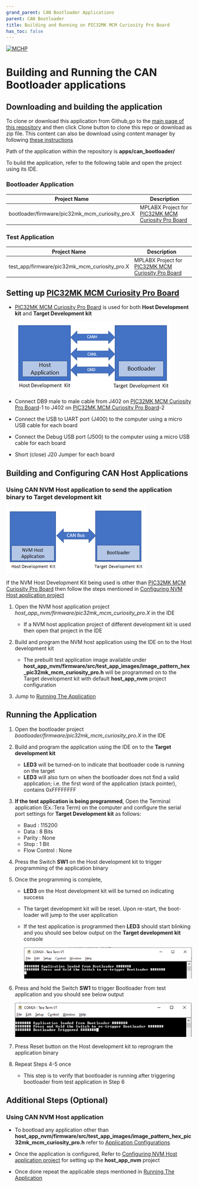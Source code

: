 ```yaml
---
grand_parent: CAN Bootloader Applications
parent: CAN Bootloader
title: Building and Running on PIC32MK MCM Curiosity Pro Board
has_toc: false
---
```


[![MCHP](https://www.microchip.com/ResourcePackages/Microchip/assets/dist/images/logo.png)](https://www.microchip.com)

# Building and Running the CAN Bootloader applications

## Downloading and building the application

To clone or download this application from Github,go to the [main page of this repository](https://github.com/Microchip-MPLAB-Harmony/bootloader_apps_can) and then click Clone button to clone this repo or download as zip file. This content can also be download using content manager by following [these instructions](https://github.com/Microchip-MPLAB-Harmony/contentmanager/wiki)

Path of the application within the repository is **apps/can_bootloader/**

To build the application, refer to the following table and open the project using its IDE.

### Bootloader Application

| Project Name      | Description                                    |
| ----------------- | ---------------------------------------------- |
| bootloader/firmware/pic32mk_mcm_curiosity_pro.X    | MPLABX Project for [PIC32MK MCM Curiosity Pro Board](https://www.microchip.com/en-us/development-tool/EV31E34A)|


### Test Application

| Project Name      | Description                                    |
| ----------------- | ---------------------------------------------- |
| test_app/firmware/pic32mk_mcm_curiosity_pro.X    | MPLABX Project for [PIC32MK MCM Curiosity Pro Board](https://www.microchip.com/en-us/development-tool/EV31E34A)|


## Setting up [PIC32MK MCM Curiosity Pro Board](https://www.microchip.com/en-us/development-tool/EV31E34A)

- [PIC32MK MCM Curiosity Pro Board](https://www.microchip.com/en-us/development-tool/EV31E34A) is used for both **Host Development kit** and **Target Development kit**

    ![can_bootloader_host_target_connection](../../docs/images/can_bootloader_host_target_connection.png)

- Connect DB9 male to male cable from J402 on [PIC32MK MCM Curiosity Pro Board](https://www.microchip.com/en-us/development-tool/EV31E34A)-1 to J402 on [PIC32MK MCM Curiosity Pro Board](https://www.microchip.com/en-us/development-tool/EV31E34A)-2
- Connect the USB to UART port (J400) to the computer using a micro USB cable for each board
- Connect the Debug USB port (J500) to the computer using a micro USB cable for each board
- Short (close) J20 Jumper for each board

## Building and Configuring CAN Host Applications

### Using CAN NVM Host application to send the application binary to Target development kit

![host_app_nvm_setup](../../docs/images/can_bootloader_host_app_nvm_setup.png)

If the NVM Host Development Kit being used is other than [PIC32MK MCM Curiosity Pro Board](https://www.microchip.com/en-us/development-tool/EV31E34A) then follow the steps mentioned in [Configuring NVM Host application project](../../docs/readme_configure_host_app_nvm.md#configuring-the-nvm-host-application)

1. Open the NVM host application project *host_app_nvm/firmware/pic32mk_mcm_curiosity_pro.X* in the IDE
    - If a NVM host application project of different development kit is used then open that project in the IDE

2. Build and program the NVM host application using the IDE on to the Host development kit
    - The prebuilt test application image available under **host_app_nvm/firmware/src/test_app_images/image_pattern_hex_pic32mk_mcm_curiosity_pro.h** will be programmed on to the Target development kit with default **host_app_nvm** project configuration

3. Jump to [Running The Application](#running-the-application)


## Running the Application

1. Open the bootloader project *bootloader/firmware/pic32mk_mcm_curiosity_pro.X* in the IDE
2. Build and program the application using the IDE on to the **Target development kit**
    - **LED3** will be turned-on to indicate that bootloader code is running on the target
    - **LED3** will also turn on when the bootloader does not find a valid application; i.e. the first word of the application (stack pointer), contains 0xFFFFFFFF

3. **If the test application is being programmed**, Open the Terminal application (Ex.:Tera Term) on the computer and configure the serial port settings for **Target Development kit** as follows:
    - Baud : 115200
    - Data : 8 Bits
    - Parity : None
    - Stop : 1 Bit
    - Flow Control : None

4. Press the Switch **SW1** on the Host development kit to trigger programming of the application binary
5. Once the programming is complete,
    - **LED3** on the Host development kit will be turned on indicating success

    - The target development kit will be reset. Upon re-start, the boot-loader will jump to the user application

    - If the test application is programmed then **LED3** should start blinking and you should see below output on the **Target development kit** console

        ![output](./images/btl_can_test_app_console_success.png)

6. Press and hold the Switch **SW1** to trigger Bootloader from test application and you should see below output

    ![output](./images/btl_can_test_app_console_trigger_bootloader.png)

7. Press Reset button on the Host development kit to reprogram the application binary
8. Repeat Steps 4-5 once
    - This step is to verify that bootloader is running after triggering bootloader from test application in Step 6


## Additional Steps (Optional)

### Using CAN NVM Host application

- To bootload any application other than **host_app_nvm/firmware/src/test_app_images/image_pattern_hex_pic32mk_mcm_curiosity_pro.h** refer to [Application Configurations](../../docs/readme_configure_application_sam.md)

- Once the application is configured, Refer to [Configuring NVM Host application project](../../docs/readme_configure_host_app_nvm.md) for setting up the **host_app_nvm** project

- Once done repeat the applicable steps mentioned in [Running The Application](#running-the-application)

